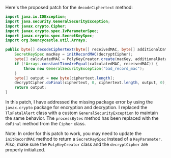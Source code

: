 Here's the proposed patch for the `decodeCiphertext` method:

```java
import java.io.IOException;
import java.security.GeneralSecurityException;
import javax.crypto.Cipher;
import javax.crypto.spec.IvParameterSpec;
import javax.crypto.spec.SecretKeySpec;
import org.bouncycastle.util.Arrays;

public byte[] decodeCiphertext(byte[] receivedMAC, byte[] additionalData, byte[] ciphertext) throws IOException {
    SecretKeySpec macKey = initRecordMAC(decryptCipher);
    byte[] calculatedMAC = PolyKeyCreator.create(macKey, additionalData, ciphertext);
    if (!Arrays.constantTimeAreEqual(calculatedMAC, receivedMAC)) {
        throw new GeneralSecurityException("bad_record_mac");
    }
    byte[] output = new byte[ciphertext.length];
    decryptCipher.doFinal(ciphertext, 0, ciphertext.length, output, 0);
    return output;
}
```

In this patch, I have addressed the missing package error by using the `javax.crypto` package for encryption and decryption. I replaced the `TlsFatalAlert` class with a custom `GeneralSecurityException` to maintain the same behavior. The `processBytes` method has been replaced with the `doFinal` method from the `Cipher` class.

Note: In order for this patch to work, you may need to update the `initRecordMAC` method to return a `SecretKeySpec` instead of a `KeyParameter`. Also, make sure the `PolyKeyCreator` class and the `decryptCipher` are properly initialized.